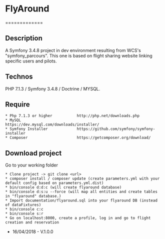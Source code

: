 # FlyAround
=============

## Description

A Symfony 3.4.8 project in dev environment resulting from WCS's "symfony_parcours".
This one is based on flight sharing website linking specific users and pilots.

## Technos

PHP 7.1.3 / Symfony 3.4.8 / Doctrine / MYSQL.

## Require
    
    * Php 7.1.3 or higher           http://php.net/downloads.php
    * MySQL                         https://dev.mysql.com/downloads/installer/
    * Symfony Installer             https://github.com/symfony/symfony-installer
    * Composer                      https://getcomposer.org/download/

## Download project

Go to your working folder

    * Clone project -> git clone <url>
    * composer install / composer update (create parameters.yml with your default config based on parameters.yml.dist)
    * bin/console d:d:c (will create flyaround database)
    * bin/console d:s:u --force (will map all entities and create tables in "flyaround" database.)
    * Import documentation/flyaround.sql into your flyaround DB (instead of dataFixtures)
    * bin/console c:c
    * bin/console s:r
    * Go on localhost:8000, create a profile, log in and go to flight creation and reservation

- 16/04/2018 - V.1.0.0
